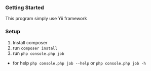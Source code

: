 
### Getting Started
 
This program simply use Yii framework

### Setup

1. Install composer
2. run `composer install`
3. run `php console.php job`

* for help `php console.php job --help` or `php console.php job -h`
